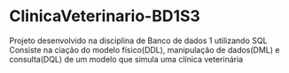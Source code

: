 # ClinicaVeterinario-BD1S3

Projeto desenvolvido na disciplina de Banco de dados 1 utilizando SQL
Consiste na ciação do modelo físico(DDL), manipulação de dados(DML) e consulta(DQL) de um modelo que simula uma clínica veterinária
